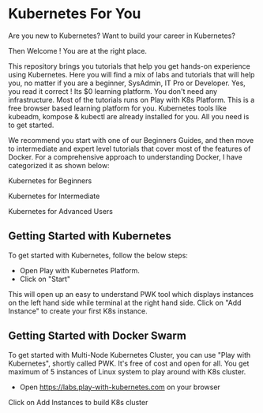 # Kubernetes For You

Are you new to Kubernetes? Want to build your career in Kubernetes?

Then Welcome ! You are at the right place.

This repository brings you tutorials that help you get hands-on experience using Kubernetes. Here you will find a mix of labs and tutorials that will help you, no matter if you are a beginner, SysAdmin, IT Pro or Developer. Yes, you read it correct ! Its $0 learning platform. You don't need any infrastructure. Most of the tutorials runs on Play with K8s Platform. This is a free browser based learning platform for you. Kubernetes tools like kubeadm, kompose & kubectl are already installed for you. All you need is to get started.

We recommend you start with one of our Beginners Guides, and then move to intermediate and expert level tutorials that cover most of the features of Docker. For a comprehensive approach to understanding Docker, I have categorized it as shown below:

Kubernetes for Beginners

Kubernetes for Intermediate

Kubernetes for Advanced Users

## Getting Started with Kubernetes

To get started with Kubernetes, follow the below steps:


- Open Play with Kubernetes Platform.
- Click on "Start"

This will open up an easy to understand PWK tool which displays instances on the left hand side while terminal at the right hand side.
Click on "Add Instance" to create your first K8s instance.

## Getting Started with Docker Swarm

To get started with Multi-Node Kubernetes Cluster, you can use "Play with Kubernetes", shortly called PWK. It's free of cost and open for all. You get maximum of 5 instances of Linux system to play around with K8s cluster.

-  Open https://labs.play-with-kubernetes.com on your browser

Click on Add Instances to build K8s cluster
